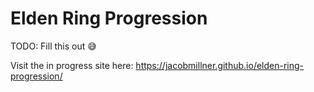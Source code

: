 # Elden Ring Progression

TODO: Fill this out 😅

Visit the in progress site here:
https://jacobmillner.github.io/elden-ring-progression/
